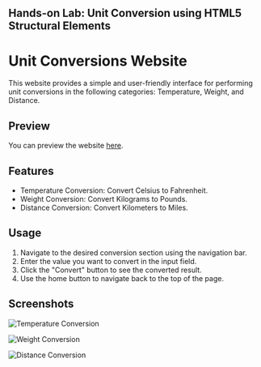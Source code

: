 ## Hands-on Lab: Unit Conversion using HTML5 Structural Elements

# Unit Conversions Website

This website provides a simple and user-friendly interface for performing unit conversions in the following categories: Temperature, Weight, and Distance.

## Preview

You can preview the website [here](https://muabbasa8-5500.theiadocker-3-labs-prod-theiak8s-4-tor01.proxy.cognitiveclass.ai/).

## Features

- Temperature Conversion: Convert Celsius to Fahrenheit.
- Weight Conversion: Convert Kilograms to Pounds.
- Distance Conversion: Convert Kilometers to Miles.

## Usage

1. Navigate to the desired conversion section using the navigation bar.
2. Enter the value you want to convert in the input field.
3. Click the "Convert" button to see the converted result.
4. Use the home button to navigate back to the top of the page.

## Screenshots

![Temperature Conversion](file:///C:/Users/Abbas/New%20folder/Downloads/Screenshot%202023-10-07%20184641.png)

![Weight Conversion](file:///C:/Users/Abbas/New%20folder/Downloads/Screenshot%202023-10-07%20184700.png)

![Distance Conversion](file:///C:/Users/Abbas/New%20folder/Downloads/Screenshot%202023-10-07%20184714.png)
